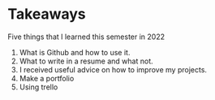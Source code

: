 # Takeaways

Five things that I learned this semester in 2022

1. What is Github and how to use it.
2. What to write in a resume and what not.
3. I received useful advice on how to improve my projects.
4. Make a portfolio
5. Using trello
